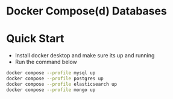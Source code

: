 # Docker Compose(d) Databases

# Quick Start

- Install docker desktop and make sure its up and running
- Run the command below

```bash
docker compose --profile mysql up
docker compose --profile postgres up
docker compose --profile elasticsearch up
docker compose --profile mongo up
```
